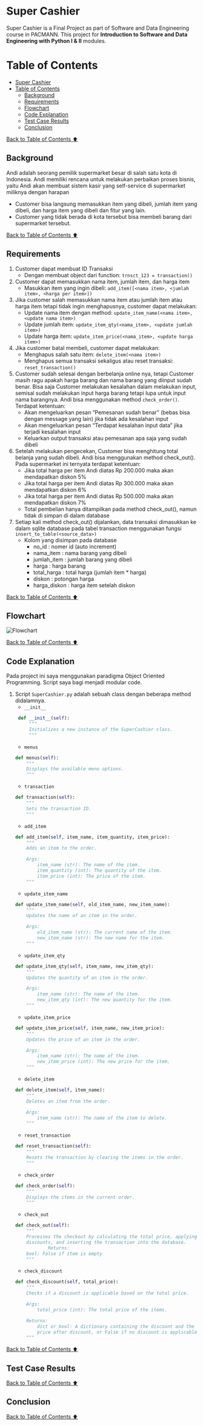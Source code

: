 # Super Cashier
Super Cashier is a Final Project as part of Software and Data Engineering course in PACMANN. This project for **Introduction to Software and Data Engineering with Python I & II** modules.
# Table of Contents
- [Super Cashier](#super-cashier)
- [Table of Contents](#table-of-contents)
	- [Background](#background)
	- [Requirements](#requirements)
	- [Flowchart](#flowchart)
	- [Code Explanation](#code-explanation)
	- [Test Case Results](#test-case-results)
	- [Conclusion](#conclusion)


[Back to Table of Contents ⬆️](#table-of-contents)

## Background
Andi adalah seorang pemilik supermarket besar di salah satu kota di Indonesia. Andi memiliki rencana untuk melakukan perbaikan proses bisnis, yaitu Andi akan membuat sistem kasir yang self-service di supermarket miliknya dengan harapan 
- Customer bisa langsung memasukkan item yang dibeli, jumlah item yang dibeli, dan harga item yang dibeli dan fitur yang lain.
- Customer yang tidak berada di kota tersebut bisa membeli barang dari supermarket tersebut.

[Back to Table of Contents ⬆️](#table-of-contents)


## Requirements
1. Customer dapat membuat ID Transaksi
   - Dengan membuat object dari function: `trnsct_123 = transaction()`
2. Customer dapat memasukkan nama item, jumlah item, dan harga item
   - Masukkan item yang ingin dibeli: `add_item([<nama item>, <jumlah item>, <harga per item>])`
3. Jika customer salah memasukkan nama item atau jumlah item atau harga item tetapi tidak ingin menghapusnya, customer dapat melakukan:
   -  Update nama item dengan method: `update_item_name(<nama item>, <update nama item>)`
   -  Update jumlah item: `update_item_qty(<nama_item>, <update jumlah item>)`
   -  Update harga item: `update_item_price(<nama_item>, <update harga item>)`
4. Jika customer batal membeli, customer dapat melakukan: 
   - Menghapus salah satu item: `delete_item(<nama item>)`
   - Menghapus semua transaksi sekaligus atau reset transaksi: `reset_transaction()`
5. Customer sudah selesai dengan berbelanja online nya, tetapi Customer masih ragu apakah harga barang dan nama barang yang diinput sudah benar. Bisa saja Customer melakukan kesalahan dalam melakukan input, semisal sudah melakukan input harga barang tetapi lupa untuk input nama barangnya. Andi bisa menggunakan method `check_order()`. Terdapat ketentuan:
   - Akan mengeluarkan pesan “Pemesanan sudah benar” (bebas bisa dengan message yang lain) jika tidak ada kesalahan input
   - Akan mengeluarkan pesan “Terdapat kesalahan input data” jika terjadi kesalahan input
   - Keluarkan output transaksi atau pemesanan apa saja yang sudah dibeli
6. Setelah melakukan pengecekan, Customer bisa menghitung total belanja yang sudah dibeli. Andi bisa menggunakan method check_out(). Pada supermarket ini ternyata terdapat ketentuan:
   - Jika total harga per item Andi diatas Rp 200.000 maka akan mendapatkan diskon 5%
   - Jika total harga per item Andi diatas Rp 300.000 maka akan mendapatkan diskon 6%
   - Jika total harga per item Andi diatas Rp 500.000 maka akan mendapatkan diskon 7%
   - Total pembelian hanya ditampilkan pada method check_out(), namun tidak di simpan di dalam database
7. Setiap kali method check_out() dijalankan, data transaksi dimasukkan ke dalam sqlite database pada tabel transaction menggunakan fungsi `insert_to_table(<source_data>)`
   - Kolom yang disimpan pada database
        - no_id 			: nomer id (auto increment)
     	- nama_item		: nama barang yang dibeli
   		- jumlah_item		: jumlah barang yang dibeli
   		- harga			: harga barang 
   		- total_harga		: total harga (jumlah item * harga)
   		- diskon			: potongan harga
   		- harga_diskon		: harga item setelah diskon

[Back to Table of Contents ⬆️](#table-of-contents)

## Flowchart
![Flowchart](./images/SuperCashier_flowchart.png "SuperCashier Flowchart")

[Back to Table of Contents ⬆️](#table-of-contents)

## Code Explanation
Pada project ini saya menggunakan paradigma Object Oriented Programming. Script saya bagi menjadi modular code.

1. Script `SuperCashier.py` adalah sebuah class dengan beberapa method didalamnya.
   - `__init__`
   ```python
	def __init__(self):
        """
        Initializes a new instance of the SuperCashier class.
        """
	 ```
	 - `menus`
	```python
	def menus(self):
        """
        Displays the available menu options.
        """
	```
	- `transaction`
	```python
	def transaction(self):
        """
        Sets the transaction ID.
        """
	```
	- `add_item`
	```python
	def add_item(self, item_name, item_quantity, item_price):
        """
        Adds an item to the order.

        Args:
            item_name (str): The name of the item.
            item_quantity (int): The quantity of the item.
            item_price (int): The price of the item.
        """
	```
	- `update_item_name`
	```python
	def update_item_name(self, old_item_name, new_item_name):
        """
        Updates the name of an item in the order.

        Args:
            old_item_name (str): The current name of the item.
            new_item_name (str): The new name for the item.
        """
	```
	- `update_item_qty`
	```python
	def update_item_qty(self, item_name, new_item_qty):
        """
        Updates the quantity of an item in the order.

        Args:
            item_name (str): The name of the item.
            new_item_qty (int): The new quantity for the item.
        """
	```
	- `update_item_price`
	```python
	def update_item_price(self, item_name, new_item_price):
        """
        Updates the price of an item in the order.

        Args:
            item_name (str): The name of the item.
            new_item_price (int): The new price for the item.
        """
	```
	- `delete_item`
	```python
	def delete_item(self, item_name):
        """
        Deletes an item from the order.

        Args:
            item_name (str): The name of the item to delete.
        """
	```
	- `reset_transaction`
	```python
	def reset_transaction(self):
        """
        Resets the transaction by clearing the items in the order.
        """
	```
	- `check_order`
	```python
	def check_order(self):
        """
        Displays the items in the current order.
        """
	```
	- `check_out`
	```python
	def check_out(self):
        """
        Processes the checkout by calculating the total price, applying
        discounts, and inserting the transaction into the database.
				Returns:
        bool: False if item is empty
        """
	```
	- `check_discount`
	```python
	def check_discount(self, total_price):
        """
        Checks if a discount is applicable based on the total price.

        Args:
            total_price (int): The total price of the items.

        Returns:
            dict or bool: A dictionary containing the discount and the total
            price after discount, or False if no discount is applicable.
        """
	```

[Back to Table of Contents ⬆️](#table-of-contents)

## Test Case Results
[Back to Table of Contents ⬆️](#table-of-contents)

## Conclusion
[Back to Table of Contents ⬆️](#table-of-contents)